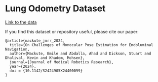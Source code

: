 # Lung Odometry Dataset

[Link to the data](https://drive.google.com/file/d/1nO_iRYvd9C7bTg2nVNVcc7umLQi7nHYE/view?usp=sharing)

If you find this dataset or repository useful, please cite our paper:

```
@article{mackute_jmrr_2024,
  title={On Challenges of Monocular Pose Estimation for Endoluminal Navigation,
  author={Mackute, Emile and Abdalla, Ahad and Dickson, Stuart and Dhalival, Kevin and Khadem, Mohsen},
  journal={Journal of Medical Robotics Research},
  year={2024},
  doi = {10.1142/S2424905X24400099}
}
```
